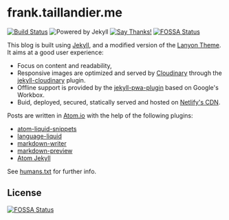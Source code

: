 # frank.taillandier.me

[![Build Status](https://travis-ci.org/DirtyF/frank.taillandier.me.svg?branch=master)](https://travis-ci.org/DirtyF/frank.taillandier.me) ![Powered by Jekyll](https://img.shields.io/badge/powered%20by-jekyll-blue.svg) [![Say Thanks!](https://img.shields.io/badge/Say%20Thanks-!-1EAEDB.svg)](https://saythanks.io/to/DirtyF)
[![FOSSA Status](https://app.fossa.io/api/projects/git%2Bgithub.com%2FDirtyF%2Ffrank.taillandier.me.svg?type=shield)](https://app.fossa.io/projects/git%2Bgithub.com%2FDirtyF%2Ffrank.taillandier.me?ref=badge_shield)

This blog is built using [Jekyll](https://github.com/jekyll/jekyll), and a modified version of the [Lanyon Theme](https://github.com/poole/lanyon). It aims at a good user experience:

 - Focus on content and readability,
 - Responsive images are optimized and served by [Cloudinary](https://cloudinary.com/) through the [jekyll-cloudinary](https://github.com/nhoizey/jekyll-cloudinary) plugin.
 - Offline support is provided by the [jekyll-pwa-plugin](https://github.com/lavas-project/jekyll-pwa) based on Google's Workbox.
 - Buid, deployed, secured, statically served and hosted on [Netlify's CDN](https://netlify.com).

Posts are written in [Atom.io](https://atom.io/) with the help of the following plugins:

* [atom-liquid-snippets](https://atom.io/packages/atom-liquid-snippets)
* [language-liquid](https://atom.io/packages/language-liquid)
* [markdown-writer](https://atom.io/packages/markdown-writer)
* [markdown-preview](https://atom.io/packages/markdown-preview)
* [Atom Jekyll](https://github.com/arcath/jekyll-atom)

See [humans.txt](http://frank.taillandier.me/humans.txt) for further info.

## License
[![FOSSA Status](https://app.fossa.io/api/projects/git%2Bgithub.com%2FDirtyF%2Ffrank.taillandier.me.svg?type=large)](https://app.fossa.io/projects/git%2Bgithub.com%2FDirtyF%2Ffrank.taillandier.me?ref=badge_large)
